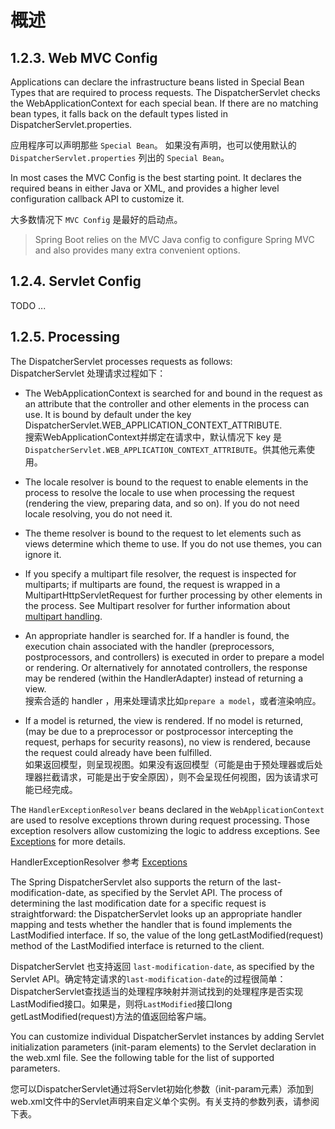 # 概述

## 1.2.3. Web MVC Config

Applications can declare the infrastructure beans listed in Special Bean Types that are required to process requests. The DispatcherServlet checks the WebApplicationContext for each special bean. If there are no matching bean types, it falls back on the default types listed in DispatcherServlet.properties.

应用程序可以声明那些 `Special Bean`。 如果没有声明，也可以使用默认的 `DispatcherServlet.properties` 列出的 `Special Bean`。

In most cases the MVC Config is the best starting point. It declares the required beans in either Java or XML, and provides a higher level configuration callback API to customize it.

大多数情况下 `MVC Config` 是最好的启动点。 

> Spring Boot relies on the MVC Java config to configure Spring MVC and also provides many extra convenient options.

## 1.2.4. Servlet Config

TODO ...

## 1.2.5. Processing

The DispatcherServlet processes requests as follows:  
DispatcherServlet 处理请求过程如下：  

- The WebApplicationContext is searched for and bound in the request as an attribute that the controller and other elements in the process can use. It is bound by default under the key DispatcherServlet.WEB_APPLICATION_CONTEXT_ATTRIBUTE.  
搜索WebApplicationContext并绑定在请求中，默认情况下 key 是 `DispatcherServlet.WEB_APPLICATION_CONTEXT_ATTRIBUTE`。供其他元素使用。  

- The locale resolver is bound to the request to enable elements in the process to resolve the locale to use when processing the request (rendering the view, preparing data, and so on). If you do not need locale resolving, you do not need it.  

- The theme resolver is bound to the request to let elements such as views determine which theme to use. If you do not use themes, you can ignore it.

- If you specify a multipart file resolver, the request is inspected for multiparts; if multiparts are found, the request is wrapped in a MultipartHttpServletRequest for further processing by other elements in the process. See Multipart resolver for further information about [multipart handling](https://docs.spring.io/spring/docs/5.0.x/spring-framework-reference/web.html#mvc-multipart).

- An appropriate handler is searched for. If a handler is found, the execution chain associated with the handler (preprocessors, postprocessors, and controllers) is executed in order to prepare a model or rendering. Or alternatively for annotated controllers, the response may be rendered (within the HandlerAdapter) instead of returning a view.  
搜索合适的 handler ，用来处理请求比如`prepare a model`，或者渲染响应。  

- If a model is returned, the view is rendered. If no model is returned, (may be due to a preprocessor or postprocessor intercepting the request, perhaps for security reasons), no view is rendered, because the request could already have been fulfilled.  
如果返回模型，则呈现视图。如果没有返回模型（可能是由于预处理器或后处理器拦截请求，可能是出于安全原因），则不会呈现任何视图，因为该请求可能已经完成。

The `HandlerExceptionResolver` beans declared in the `WebApplicationContext` are used to resolve exceptions thrown during request processing. Those exception resolvers allow customizing the logic to address exceptions. See [Exceptions](https://docs.spring.io/spring/docs/5.0.x/spring-framework-reference/web.html#mvc-exceptionhandlers) for more details.

HandlerExceptionResolver 参考 [Exceptions](https://docs.spring.io/spring/docs/5.0.x/spring-framework-reference/web.html#mvc-exceptionhandlers)

The Spring DispatcherServlet also supports the return of the last-modification-date, as specified by the Servlet API. The process of determining the last modification date for a specific request is straightforward: the DispatcherServlet looks up an appropriate handler mapping and tests whether the handler that is found implements the LastModified interface. If so, the value of the long getLastModified(request) method of the LastModified interface is returned to the client.

DispatcherServlet 也支持返回 `last-modification-date`, as specified by the Servlet API。确定特定请求的`last-modification-date`的过程很简单：DispatcherServlet查找适当的处理程序映射并测试找到的处理程序是否实现LastModified接口。如果是，则将`LastModified`接口long getLastModified(request)方法的值返回给客户端。

You can customize individual DispatcherServlet instances by adding Servlet initialization parameters (init-param elements) to the Servlet declaration in the web.xml file. See the following table for the list of supported parameters.  

您可以DispatcherServlet通过将Servlet初始化参数（init-param元素）添加到web.xml文件中的Servlet声明来自定义单个实例。有关支持的参数列表，请参阅下表。

